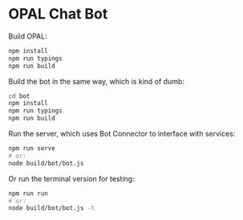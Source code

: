 # OPAL Chat Bot

Build OPAL:

```sh
npm install
npm run typings
npm run build
```

Build the bot in the same way, which is kind of dumb:

```sh
cd bot
npm install
npm run typings
npm run build
```

Run the server, which uses Bot Connector to interface with services:

```sh
npm run serve
# or:
node build/bot/bot.js
```

Or run the terminal version for testing:

```sh
npm run run
# or:
node build/bot/bot.js -t
```
